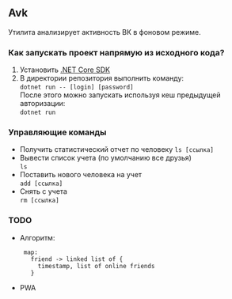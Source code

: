 ## Avk
Утилита анализирует активность ВК в фоновом режиме. 
### Как запускать проект напрямую из исходного кода?
1. Установить [.NET Core SDK](https://dot.net)
2. В директории репозитория выполнить команду:  
`dotnet run -- [login] [password]`  
После этого можно запускать используя кеш предыдущей авторизации:  
`dotnet run`
### Управляющие команды
* Получить статистический отчет по человеку
`ls [ссылка]`
* Вывести список учета (по умолчанию все друзья)  
`ls`
* Поставить нового человека на учет  
`add [ссылка]`
* Снять с учета  
`rm [ссылка]`
### TODO
* Алгоритм:  
  ```
   map:
     friend -> linked list of { 
       timestamp, list of online friends 
     }
   ```
* PWA
